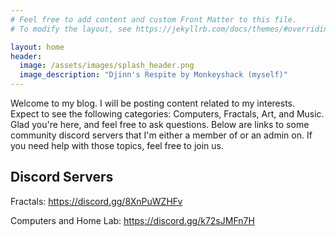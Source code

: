 ```yaml
---
# Feel free to add content and custom Front Matter to this file.
# To modify the layout, see https://jekyllrb.com/docs/themes/#overriding-theme-defaults

layout: home
header:
  image: /assets/images/splash_header.png
  image_description: "Djinn's Respite by Monkeyshack (myself)"
---
```

Welcome to my blog.  I will be posting content related to my interests.  Expect to see the following categories: Computers, Fractals, Art, and Music.  Glad you're here, and feel free to ask questions.  Below are links to some community discord servers that I'm either a member of or an admin on.  If you need help with those topics, feel free to join us.

## Discord Servers

Fractals: https://discord.gg/8XnPuWZHFv

Computers and Home Lab: https://discord.gg/k72sJMFn7H
